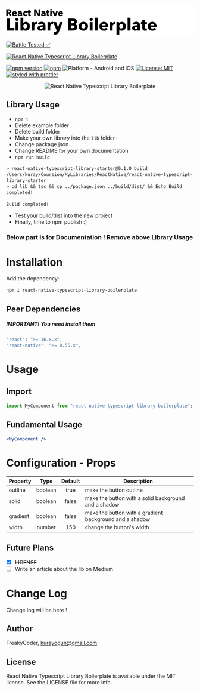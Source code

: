 <img alt="React Native Typescript Library Boilerplate" src="assets/logo.png" width="1050"/>

[![Battle Tested ✅](https://img.shields.io/badge/-Battle--Tested%20%E2%9C%85-03666e?style=for-the-badge)](https://github.com/WrathChaos/react-native-typescript-library-boilerplate)

[![React Native Typescript Library Boilerplate](https://img.shields.io/badge/-Extremely%20easy%20to%20create%20a%20React%20Native%20Component%20Library%20with%20both%20Stateful%20and%20Functional%20Component%20Examples-orange?style=for-the-badge)](https://github.com/WrathChaos/react-native-typescript-library-boilerplate)

[![npm version](https://img.shields.io/npm/v/react-native-typescript-library-boilerplate.svg?style=for-the-badge)](https://www.npmjs.com/package/react-native-typescript-library-boilerplate)
[![npm](https://img.shields.io/npm/dt/react-native-typescript-library-boilerplate.svg?style=for-the-badge)](https://www.npmjs.com/package/react-native-typescript-library-boilerplate)
![Platform - Android and iOS](https://img.shields.io/badge/platform-Android%20%7C%20iOS-blue.svg?style=for-the-badge)
[![License: MIT](https://img.shields.io/badge/License-MIT-green.svg?style=for-the-badge)](https://opensource.org/licenses/MIT)
[![styled with prettier](https://img.shields.io/badge/styled_with-prettier-ff69b4.svg?style=for-the-badge)](https://github.com/prettier/prettier)

<p align="center">
  <img alt="React Native Typescript Library Boilerplate"
        src="assets/Screenshots/typescript.png" />
</p>

## Library Usage

- `npm i`
- Delete example folder
- Delete build folder
- Make your own library into the `lib` folder
- Change package.json
- Change README for your own documentation
- `npm run build`

```
> react-native-typescript-library-starter@0.1.0 build /Users/kuray/Coursion/MyLibraries/ReactNative/react-native-typescript-library-starter
> cd lib && tsc && cp ../package.json ../build/dist/ && Echo Build completed!

Build completed!
```

- Test your build/dist into the new project
- Finally, time to npm publish :)

### Below part is for Documentation ! Remove above Library Usage

# Installation

Add the dependency:

```bash
npm i react-native-typescript-library-boilerplate
```

## Peer Dependencies

<h5><i>IMPORTANT! You need install them</i></h5>

```js
"react": ">= 16.x.x",
"react-native": ">= 0.55.x",
```

# Usage

## Import

```jsx
import MyComponent from "react-native-typescript-library-boilerplate";
```

## Fundamental Usage

```jsx
<MyComponent />
```

# Configuration - Props

| Property |  Type   | Default | Description                                             |
| -------- | :-----: | :-----: | ------------------------------------------------------- |
| outline  | boolean |  true   | make the button outline                                 |
| solid    | boolean |  false  | make the button with a solid background and a shadow    |
| gradient | boolean |  false  | make the button with a gradient background and a shadow |
| width    | number  |   150   | change the button's width                               |

## Future Plans

- [x] ~~LICENSE~~
- [ ] Write an article about the lib on Medium

# Change Log

Change log will be here !

## Author

FreakyCoder, kurayogun@gmail.com

## License

React Native Typescript Library Boilerplate is available under the MIT license. See the LICENSE file for more info.
